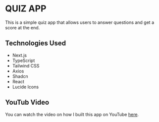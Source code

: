 # QUIZ APP

This is a simple quiz app that allows users to answer questions and get a score at the end.

## Technologies Used

- Next.js
- TypeScript
- Tailwind CSS
- Axios
- Shadcn
- React
- Lucide Icons

## YouTub Video

You can watch the video on how I built this app on YouTube [here](https://youtu.be/GlqOVmTrJOM).
